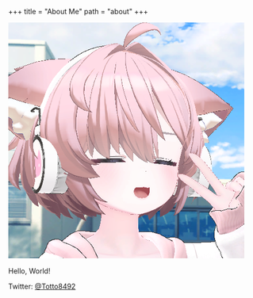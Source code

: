 +++
title = "About Me"
path = "about"
+++

![Totto8492](/favicon.png)

Hello, World!

Twitter: [@Totto8492](https://x.com/Totto8492)

